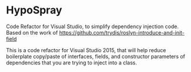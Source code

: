 # HypoSpray
Code Refactor for Visual Studio, to simplify dependency injection code.
 Based on the work of https://github.com/trydis/roslyn-introduce-and-init-field
 
 This is a code refactor for Visual Studio 2015, that will help reduce boilerplate copy/paste of interfaces, fields, and constructor parameters
 of dependencies that you are trying to inject into a class. 
 
 
